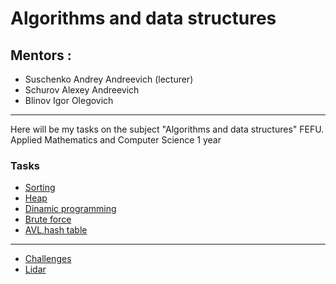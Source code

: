 # Аlgorithms and data structures
## Mentors :
- Suschenko Andrey Andreevich (lecturer)
- Schurov Alexey Andreevich
- Blinov Igor Olegovich

***
Here will be my tasks on the subject "Algorithms and data structures" 
FEFU. Applied Mathematics and Computer Science 1 year

### Tasks
- [Sorting](https://imcs.dvfu.ru/cats/main.pl?f=problems;cid=3190561;sid=YlWAnKjA8aMIqK3YaS61HrdETn4kYP "Сортировки массива")
- [Heap](https://imcs.dvfu.ru/cats/main.pl?f=problems;cid=3224687;sid= "Структура данных - кучи")
- [Dinamic programming](https://imcs.dvfu.ru/cats/main.pl?f=problems;cid=3276934;sid=R5QbtWBxuIqCbsXfIluInk4N3i02N5 "Динамическое программирование")
- [Brute force](https://imcs.dvfu.ru/cats/main.pl?f=problems;cid=4826824;sid=R5QbtWBxuIqCbsXfIluInk4N3i02N5 "Перебор")
- [AVL,hash table](https://imcs.dvfu.ru/cats/main.pl?f=problems;cid=4840993;sid=oYp48UO6UJu5QgHGGOOM9SfzkYoDZi "Хеш-таблицы, AVL деревья")
---
- [Challenges](https://imcs.dvfu.ru/cats/main.pl?f=problems;cid=4826850;sid=oYp48UO6UJu5QgHGGOOM9SfzkYoDZi "Сложные задачи")
- [Lidar](https://imcs.dvfu.ru/cats/main.pl?f=problems;cid=4826824;sid=R5QbtWBxuIqCbsXfIluInk4N3i02N5 "Дополнительное задание от Алексея Щурова")

